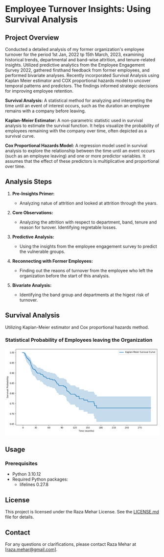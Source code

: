 # Employee Turnover Insights: Using Survival Analysis

## Project Overview
Conducted a detailed analysis of my former organization's employee turnover for the period 1st Jan, 2022 tp 15th March, 2023, examining historical trends, departmental and band-wise attrition, and tenure-related insights. Utilized predictive analytics from the Employee Engagement Survey 2022, gathered firsthand feedback from former employees, and performed bivariate analyses. Recently incorporated Survival Analysis using Kaplan Meier estimator and COX proportional hazards model to uncover temporal patterns and predictors. The findings informed strategic decisions for improving employee retention.

**Survival Analysis:** A statistical method for analyzing and interpreting the time until an event of interest occurs, such as the duration an employee remains with a company before leaving.

**Kaplan-Meier Estimator:** A non-parametric statistic used in survival analysis to estimate the survival function. It helps visualize the probability of employees remaining with the company over time, often depicted as a survival curve.

**Cox Proportional Hazards Model:** A regression model used in survival analysis to explore the relationship between the time until an event occurs (such as an employee leaving) and one or more predictor variables. It assumes that the effect of these predictors is multiplicative and proportional over time.

## Analysis Steps
1. **Pre-Insights Primer:**
   - Analyzing natue of attrition and looked at attrition through the years.

2. **Core Observations:**
   - Analyzing the attrition with respect to department, band, tenure and reason for turover. Identifying regretable losses.

3. **Predictive Analysis:**
   - Using the insights from the employee engagement survey to predict the vulnerable groups.

4. **Reconnecting with  Former Employees:**
   - Finding out the reaons of turnover from the employee who left the organization before the start of this analysis.

5. **Bivariate Analysis:**
   - Identifying the band group and departments at the higest risk of turnover.

## Survival Analysis
Utilizing  Kaplan-Meier estimator and Cox proportional hazards method.

### Statistical Probability of Employees leaving the Organization
<div>
   <img src="docs/Kaplan_Meier_Survival_Curve.png" alt="Statistical Probability of Employee leaving" style="max-width: 100%";>
</div>

## Usage
### Prerequisites
- Python 3.10.12
- Required Python packages:
  - lifelines 0.27.8

## License
This project is licensed under the Raza Mehar License. See the [LICENSE.md](LICENSE.md) file for details.

## Contact
For any questions or clarifications, please contact Raza Mehar at [raza.mehar@gmail.com].

